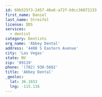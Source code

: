 ```yaml
---
id: 69b525f3-2457-46e6-a72f-b9cc36072133
first_name: Daniel
last_name: Streifel
license: DDS
services:
  - dentist
category: Dentists
org_name: 'Abbey Dental'
address: '4408 S Eastern Avenue'
city: 'Las Vegas'
state: NV
zip: '89119'
phone: '(702) 930-5682'
title: 'Abbey Dental'
_geoloc:
  lat: 36.1653
  lng: -115.116
---
```

